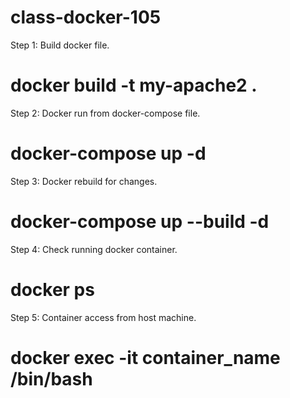 # class-docker-105

Step 1: Build docker file.
# docker build -t my-apache2 .

Step 2: Docker run from docker-compose file.
# docker-compose up -d

Step 3: Docker rebuild for changes.
# docker-compose up --build -d

Step 4: Check running docker container.
# docker ps

Step 5: Container access from host machine.
# docker exec -it container_name /bin/bash
